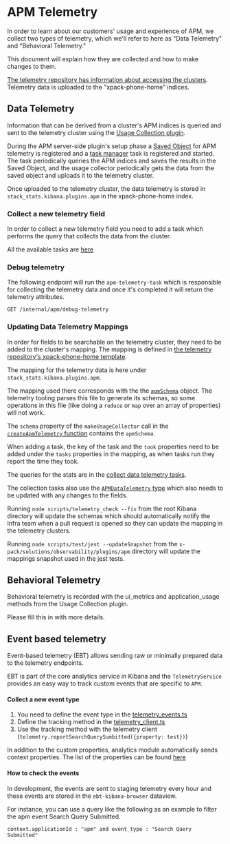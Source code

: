 # APM Telemetry

In order to learn about our customers' usage and experience of APM, we collect
two types of telemetry, which we'll refer to here as "Data Telemetry" and
"Behavioral Telemetry."

This document will explain how they are collected and how to make changes to
them.

[The telemetry repository has information about accessing the clusters](https://github.com/elastic/telemetry#i-just-want-to-see-the-data).
Telemetry data is uploaded to the "xpack-phone-home" indices.

## Data Telemetry

Information that can be derived from a cluster's APM indices is queried and sent
to the telemetry cluster using the
[Usage Collection plugin](../../../../../src/platform/plugins/shared/usage_collection/README.mdx).

During the APM server-side plugin's setup phase a
[Saved Object](https://www.elastic.co/guide/en/kibana/master/managing-saved-objects.html)
for APM telemetry is registered and a
[task manager](../../../task_manager/README.md) task is registered and started.
The task periodically queries the APM indices and saves the results in the Saved
Object, and the usage collector periodically gets the data from the saved object
and uploads it to the telemetry cluster.

Once uploaded to the telemetry cluster, the data telemetry is stored in
`stack_stats.kibana.plugins.apm` in the xpack-phone-home index.

### Collect a new telemetry field

In order to collect a new telemetry field you need to add a task which performs the query that collects the data from the cluster.

All the available tasks are [here](https://github.com/elastic/kibana/blob/main/x-pack/solutions/observability/plugins/apm/server/lib/apm_telemetry/collect_data_telemetry/tasks.ts)

### Debug telemetry

The following endpoint will run the `apm-telemetry-task` which is responsible for collecting the telemetry data and once it's completed it will return the telemetry attributes.

```
GET /internal/apm/debug-telemetry
```

### Updating Data Telemetry Mappings

In order for fields to be searchable on the telemetry cluster, they need to be
added to the cluster's mapping. The mapping is defined in
[the telemetry repository's xpack-phone-home template](https://github.com/elastic/telemetry/blob/main/legacy/config/templates/xpack-phone-home.json).

The mapping for the telemetry data is here under `stack_stats.kibana.plugins.apm`.

The mapping used there corresponds with the the [`apmSchema`](../server/lib/apm_telemetry/schema.ts) object. The telemetry tooling parses this file to generate its schemas, so some operations in this file (like doing a `reduce` or `map` over an array of properties) will not work.

The `schema` property of the `makeUsageCollector` call in the [`createApmTelemetry` function](../server/lib/apm_telemetry/index.ts) contains the `apmSchema`.

When adding a task, the key of the task and the `took` properties need to be added under the `tasks` properties in the mapping, as when tasks run they report the time they took.

The queries for the stats are in the [collect data telemetry tasks](../server/lib/apm_telemetry/collect_data_telemetry/tasks.ts).

The collection tasks also use the [`APMDataTelemetry` type](../server/lib/apm_telemetry/types.ts) which also needs to be updated with any changes to the fields.

Running `node scripts/telemetry_check --fix` from the root Kibana directory will update the schemas which should automatically notify the Infra team when a pull request is opened so they can update the mapping in the telemetry clusters.

Running `node scripts/test/jest --updateSnapshot` from the `x-pack/solutions/observability/plugins/apm` directory will update the
mappings snapshot used in the jest tests.

## Behavioral Telemetry

Behavioral telemetry is recorded with the ui_metrics and application_usage methods from the Usage Collection plugin.

Please fill this in with more details.

## Event based telemetry

Event-based telemetry (EBT) allows sending raw or minimally prepared data to the telemetry endpoints.

EBT is part of the core analytics service in Kibana and the `TelemetryService` provides an easy way to track custom events that are specific to `APM`.

#### Collect a new event type

1. You need to define the event type in the [telemetry_events.ts](https://github.com/elastic/kibana/blob/main/x-pack/solutions/observability/plugins/apm/public/services/telemetry/telemetry_events.ts#L36)
2. Define the tracking method in the [telemetry_client.ts](https://github.com/elastic/kibana/blob/main/x-pack/solutions/observability/plugins/apm/public/services/telemetry/telemetry_client.ts#L18)
3. Use the tracking method with the telemetry client (`telemetry.reportSearchQuerySumbitted({property: test})`)

In addition to the custom properties, analytics module automatically sends context properties. The list of the properties can be found [here](https://docs.elastic.dev/telemetry/collection/event-based-telemetry-context#browser-context)

#### How to check the events

In development, the events are sent to staging telemetry every hour and these events are stored in the `ebt-kibana-browser` dataview.

For instance, you can use a query like the following as an example to filter the apm event Search Query Submitted.

```
context.applicationId : "apm" and event_type : "Search Query Submitted"
```
